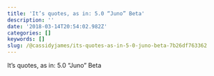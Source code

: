 ```yaml
---
title: 'It’s quotes, as in: 5.0 “Juno” Beta'
description: ''
date: '2018-03-14T20:54:02.982Z'
categories: []
keywords: []
slug: /@cassidyjames/its-quotes-as-in-5-0-juno-beta-7b26df763362
---
```


It’s quotes, as in: 5.0 “Juno” Beta